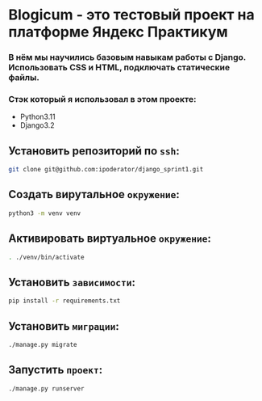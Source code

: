 # Blogicum - это тестовый проект на платформе Яндекс Практикум 
### В нём мы научились базовым навыкам работы с Django. Использовать CSS и HTML, подключать статические файлы.
### Стэк который я использовал в этом проекте:
- Python3.11
- Django3.2

## Установить репозиторий по `ssh`:
```sh
git clone git@github.com:ipoderator/django_sprint1.git
```
## Создать вирутальное `окружение`:
```sh
python3 -m venv venv
```
## Активировать виртуальное `окружение`:
```sh
. ./venv/bin/activate
```

## Установить `зависимости`:
```sh
pip install -r requirements.txt
```

## Установить `миграции`:
```sh
./manage.py migrate
```

## Запустить `проект`:
```sh
./manage.py runserver
```
